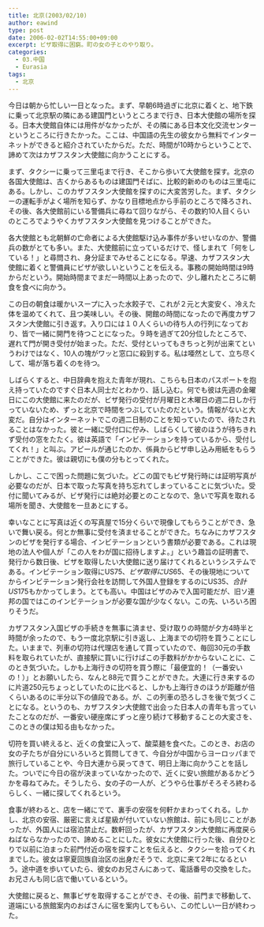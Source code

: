 ```yaml
---
title: 北京(2003/02/10)
author: eawind
type: post
date: 2006-02-02T14:55:00+09:00
excerpt: ビザ取得に困窮。町の女の子とのやり取り。
categories:
  - 03.中国
  - Eurasia
tags:
  - 北京
---
```

今日は朝から忙しい一日となった。まず、早朝6時過ぎに北京に着くと、地下鉄に乗って北京駅の隣にある建国門というところまで行き、日本大使館の場所を探る。日本大使館自体には用件がなかったが、その隣にある日本文化交流センターというところに行きたかった。ここは、中国語の先生の彼女から無料でインターネットができると紹介されていたからだ。ただ、時間が10時からということで、諦めて次はカザフスタン大使館に向かうことにする。

まず、タクシーに乗って三里屯まで行き、そこから歩いて大使館を探す。北京の各国大使館は、古くからあるものは建国門そばに、比較的新めのものは三里屯にある。しかし、このカザフスタン大使館を探すのに大変苦労した。まず、タクシーの運転手がよく場所を知らず、かなり目標地点から手前のところで降ろされ、その後、各大使館前にいる警備兵に尋ねて回りながら、その数約10人目くらいのところでようやくカザフスタン大使館を見つけることができた。

各大使館とも北朝鮮の亡命者による大使館駆け込み事件が多いせいなのか、警備兵の数がとても多い。また、大使館前に立っているだけで、怪しまれて「何をしている！」と尋問され、身分証までみせることになる。早速、カザフスタン大使館に着くと警備員にビザが欲しいということを伝える。事務の開始時間は9時からだという。開始時間までまだ一時間以上あったので、少し離れたところに朝食を食べに向かう。

この日の朝食は暖かいスープに入った水餃子で、これが２元と大変安く、冷えた体を温めてくれて、且つ美味しい。その後、開館の時間になったので再度カザフスタン大使館に引き返す。入り口には１０人くらいの待ち人の行列になっており、皆で一緒に開門を待つことになった。９時を過ぎて20分位したところで、遅れて門が開き受付が始まった。ただ、受付といってもきちっと列が出来てというわけではなく、10人の塊がワッと窓口に殺到する。私は唖然として、立ち尽くして、場が落ち着くのを待つ。

しばらくすると、中日辞典を抱えた青年が現れ、こちらも日本のパスポートを抱え持っていたのですぐ日本人同士だとわかり、話し込む。何でも彼は先週の金曜日にこの大使館に来たのだが、ビザ発行の受付が月曜日と木曜日の週二日しか行っていないため、ずっと北京で時間をつぶしていたのだという。情報がないと大変だ。自分はインターネットでこの週二日制のことを知っていたので、待たされることはなかった。彼と一緒に受付口に佇み、しばらくして彼のほうが待ちきれず受付の窓をたたく。彼は英語で「インビテーションを持っているから、受付してくれ！」と叫ぶ。アピールが通じたのか、係員からビザ申し込み用紙をもらうことができた。彼は親切にも僕の分もとってくれた。

しかし、ここで困った問題に気づいた。どこの国でもビザ発行時には証明写真が必要なのだが、日本で取った写真を持ち忘れてしまっていることに気づいた。受付に聞いてみるが、ビザ発行には絶対必要とのことなので、急いで写真を取れる場所を聞き、大使館を一旦あとにする。

幸いなことに写真は近くの写真屋で15分くらいで現像してもらうことができ、急いで舞い戻る。何とか無事に受付を済ませることができた。ちなみにカザフスタンのビザを発行する場合、インビテーションという書類が必要である。これは現地の法人や個人が「この人をわが国に招待しますよ。」という趣旨の証明書で、発行から数日後、ビザを取得したい大使館に送り届けてくれるというシステムである。インビテーション取得にUS$75、ビザ取得にUS$65、その後現地についてからインビテーション発行会社を訪問して外国人登録をするのにUS$35、合計US$175もかかってしまう。とても高い。中国はビザのみで入国可能だが、旧ソ連邦の国ではこのインビテーションが必要な国が少なくない。この先、いろいろ困りそうだ。

カザフスタン入国ビザの手続きを無事に済ませ、受け取りの時間が夕方4時半と時間が余ったので、もう一度北京駅に引き返し、上海までの切符を買うことにした。いままで、列車の切符は代理店を通して買っていたので、毎回30元の手数料を取られていたが、直接駅に買いに行けばこの手数料がかからないことに、このとき気づいた。しかも上海行きの切符を買う際に「最便宜的！（一番安いの！）」とお願いしたら、なんと88元で買うことができた。大連に行き来するのに片道250元ちょっとしていたのに比べると、しかも上海行きのほうが距離が倍くらいあるのに半分以下の値段である。が、この列車の恐ろしさを後で気づくことになる。というのも、カザフスタン大使館で出会った日本人の青年も言っていたことなのだが、一番安い硬座席にずっと座り続けて移動することの大変さを、このときの僕は知る由もなかった。

切符を買い終えると、近くの食堂に入って、酸菜麺を食べた。このとき、お店の女の子たちが自分にいろいろと質問してきて、今自分が中国からヨーロッパまで旅行していることや、今日大連から戻ってきて、明日上海に向かうことを話した。ついでに今日の宿が決まっていなかったので、近くに安い旅館があるかどうかを尋ねてみた。そうしたら、女の子の一人が、どうやら仕事がそろそろ終わるらしく、一緒に探してくれるという。

食事が終わると、店を一緒にでて、裏手の安宿を何軒かまわってくれる。しかし、北京の安宿、厳密に言えば星級が付いていない旅館は、前にも同じことがあったが、外国人には宿泊禁止だ。数軒回ったが、カザフスタン大使館に再度戻らねばならなかったので、諦めることにした。彼女に大使館に行った後、自分ひとりで以前に泊まった前門付近の宿を探すことを伝えると、タクシーを拾ってくれまでした。彼女は寧夏回族自治区の出身だそうで、北京に来て2年になるという。途中道を歩いていたら、彼女のお兄さんにあって、電話番号の交換をした。お兄さんも同じ店で働いているという。

大使館に戻ると、無事ビザを取得することができ、その後、前門まで移動して、道端にいる旅館案内のおばさんに宿を案内してもらい、この忙しい一日が終わった。
